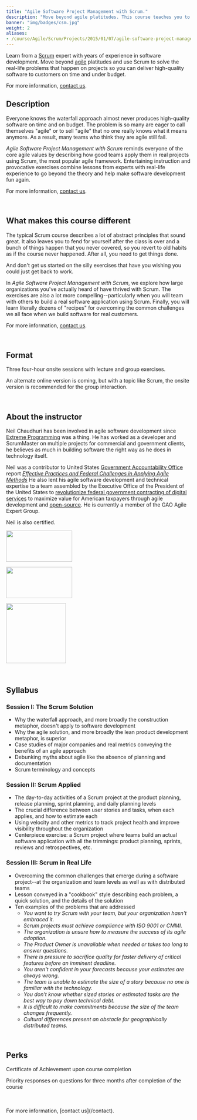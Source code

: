 ```yaml
---
title: "Agile Software Project Management with Scrum."
description: "Move beyond agile platitudes. This course teaches you to use Scrum to solve real-life problems on projects and deliver high-quality software."
banner: "img/badges/csm.jpg"
weight: 2
aliases:
- /course/Agile/Scrum/Projects/2015/01/07/agile-software-project-management-with-scrum
---
```


Learn from a [Scrum](/tags/scrum) expert with years of experience in software development. Move beyond [agile](/categories/agile) platitudes and use
Scrum to solve the real-life problems that happen
on projects so you can deliver high-quality software to customers on time and under budget.

For more information, [contact us](/contact).

## Description
Everyone knows the waterfall approach almost never produces
high-quality software on time and on budget. The problem is so many are eager to call themselves "agile" or to sell
"agile" that no one really knows what it means anymore. As a result, many teams who think they are agile still fail.

*Agile Software Project Management with Scrum* reminds everyone of the core agile values by describing how good teams
apply them in real projects using Scrum, the most popular agile framework. Entertaining instruction and provocative
exercises combine lessons from experts with real-life experience to go beyond the theory and help make software
development fun again.

For more information, [contact us](/contact).

<br>

## What makes this course different
The typical Scrum course describes a lot of abstract principles that sound great. It also leaves you to
fend for yourself after the class is over and a bunch of things happen that you never covered, so you revert to old habits
as if the course never happened. After all, you need to get things done.

And don't get us started on the silly exercises that have you wishing you could just get back to work.

In *Agile Software Project Management with Scrum*, we explore how large organizations you've actually heard of have
thrived with Scrum. The exercises are also a lot more compelling--particularly when you
will team with others to build a real software application using Scrum. Finally,
you will learn literally dozens of "recipes" for overcoming the common challenges we all face when we build software for real
customers.

For more information, [contact us](/contact).

<br>

## Format
Three four-hour onsite sessions with lecture and group exercises.

An alternate online version is coming, but with a topic like Scrum, the onsite version is recommended for the group interaction.

<br>

## About the instructor

Neil Chaudhuri has been involved in agile software development since [Extreme Programming](http://www.extremeprogramming.org/)
was a thing. He has worked as a developer and ScrumMaster on multiple projects for commercial and government clients, 
he believes as much in building software the right way as he does in technology itself.
 
Neil was a contributor to United States [Government Accountability Office](http://www.gao.gov) report 
*[Effective Practices and Federal Challenges in Applying Agile Methods](http://www.gao.gov/assets/600/593091.pdf)*
He also lent his agile software development and technical expertise to a team assembled by the 
Executive Office of the President of the United States to [revolutionize federal government contracting of digital
services](https://www.challenge.gov/challenge/digital-service-contracting-professional-training-and-development-program-challenge-2/) 
to maximize value for American taxpayers through agile development and [open-source](/categories/open-source). He is currently
a member of the GAO Agile Expert Group.

Neil is also certified.

<a href="http://www.scrumalliance.org/certifications/practitioners/certified-scrummaster-(csm)" class="badge"><img height="85px" width="180px" src="/img/badges/csm.jpg"/></a>

<a href="http://www.scrumalliance.org/certifications/practitioners/csp-certification" class="badge"><img height="85px" width="180px" src="/img/badges/csp.jpg"/></a>

<a href="http://www.pmi.org/Certification/Project-Management-Professional-PMP.aspx" class="badge"><img height="163px" width="163px" src="/img/badges/pmp.png"/></a>

<br>

## Syllabus

### Session I: The Scrum Solution
* Why the waterfall approach, and more broadly the construction metaphor, doesn't apply to software development
* Why the agile solution, and more broadly the lean product development metaphor, is superior
* Case studies of major companies and real metrics conveying the benefits of an agile approach
* Debunking myths about agile like the absence of planning and documentation
* Scrum terminology and concepts

### Session II: Scrum Applied
* The day-to-day activities of a Scrum project at the product planning, release planning, sprint planning, and daily planning levels
* The crucial difference between user stories and tasks, when each applies, and how to estimate each
* Using velocity and other metrics to track project health and improve visibility throughout the organization
* Centerpiece exercise: a Scrum project where teams build an actual software application with all the trimmings: product
planning, sprints, reviews and retrospectives, etc.

### Session III: Scrum in Real Life
* Overcoming the common challenges that emerge during a software project--at the organization and team levels as well as
with distributed teams
* Lesson conveyed in a "cookbook" style describing each problem, a quick solution, and the details of the solution
* Ten examples of the problems that are addressed
    - *You want to try Scrum with your team, but your organization hasn't embraced it.*
    - *Scrum projects must achieve compliance with ISO 9001 or CMMI.*
    - *The organization is unsure how to measure the success of its agile adoption.*
    - *The Product Owner is unavailable when needed or takes too long to answer questions.*
    - *There is pressure to sacrifice quality for faster delivery of critical features before an imminent deadline.*
    - *You aren't confident in your forecasts because your estimates are always wrong.*
    - *The team is unable to estimate the size of a story because no one is familiar with the technology.*
    - *You don't know whether sized stories or estimated tasks are the best way to pay down technical debt.*
    - *It is difficult to make commitments because the size of the team changes frequently.*
    - *Cultural differences present an obstacle for geographically distributed teams.*

<br>

## Perks

Certificate of Achievement upon course completion

Priority responses on questions for three months after completion of the course

<br>
<br>
For more information, [contact us](/contact).
